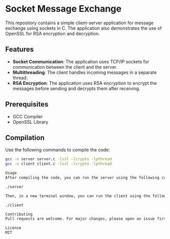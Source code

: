 # Socket Message Exchange

This repository contains a simple client-server application for message exchange using sockets in C. The application also demonstrates the use of OpenSSL for RSA encryption and decryption.

## Features

- **Socket Communication**: The application uses TCP/IP sockets for communication between the client and the server.
- **Multithreading**: The client handles incoming messages in a separate thread.
- **RSA Encryption**: The application uses RSA encryption to encrypt the messages before sending and decrypts them after receiving.

## Prerequisites

- GCC Compiler
- OpenSSL Library

## Compilation

Use the following commands to compile the code:

```bash
gcc -o server server.c -lssl -lcrypto -lpthread
gcc -o client client.c -lssl -lcrypto -lpthread

Usage
After compiling the code, you can run the server using the following command:

./server

Then, in a new terminal window, you can run the client using the following command:

./client

Contributing
Pull requests are welcome. For major changes, please open an issue first to discuss what you would like to change.

License
MIT
